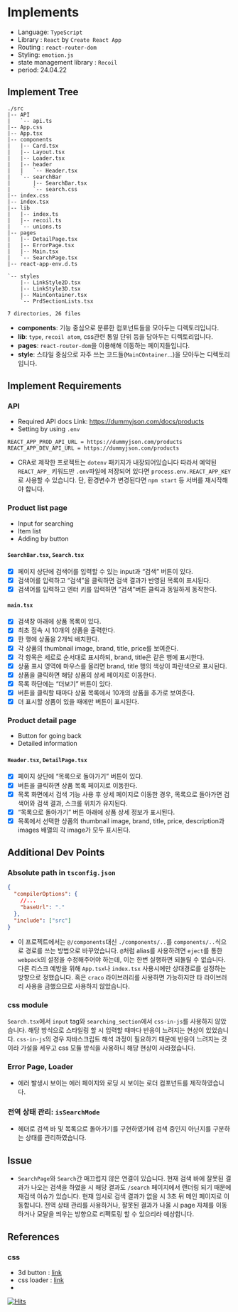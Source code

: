 # Implements

- Language: `TypeScript`
- Library : `React` by `Create React App`
- Routing : `react-router-dom`
- Styling: `emotion.js`
- state management library : `Recoil`
- period: 24.04.22

## Implement Tree

```
./src
|-- API
|   `-- api.ts
|-- App.css
|-- App.tsx
|-- components
|   |-- Card.tsx
|   |-- Layout.tsx
|   |-- Loader.tsx
|   |-- header
|   |   `-- Header.tsx
|   `-- searchBar
|       |-- SearchBar.tsx
|       `-- search.css
|-- index.css
|-- index.tsx
|-- lib
|   |-- index.ts
|   |-- recoil.ts
|   `-- unions.ts
|-- pages
|   |-- DetailPage.tsx
|   |-- ErrorPage.tsx
|   |-- Main.tsx
|   `-- SearchPage.tsx
|-- react-app-env.d.ts

`-- styles
    |-- LinkStyle2D.tsx
    |-- LinkStyle3D.tsx
    |-- MainContainer.tsx
    `-- PrdSectionLists.tsx

7 directories, 26 files
```

- **components**: 기능 중심으로 분류한 컴포넌트들을 모아두는 디렉토리입니다.
- **lib**: `type`, `recoil atom`, css관련 통일 단위 등을 담아두는 디렉토리입니다.
- **pages**: `react-router-dom`을 이용해해 이동하는 페이지들입니다.
- **style**: 스타일 중심으로 자주 쓰는 코드들(`MainCOntainer`...)을 모아두는 디렉토리입니다.

## Implement Requirements

### API

- Required API docs Link: https://dummyjson.com/docs/products
- Setting by using `.env`

```
REACT_APP_PROD_API_URL = https://dummyjson.com/products
REACT_APP_DEV_API_URL = https://dummyjson.com/products
```

- CRA로 제작한 프로젝트는 `dotenv` 패키지가 내장되어있습니다 따라서 예약된 `REACT_APP_` 키워드만 `.env`파일에 저장되어 있다면 `process.env.REACT_APP_KEY`로 사용할 수 있습니다. 단, 환경변수가 변경된다면 `npm start` 등 서버를 재시작해야 합니다.

### Product list page

- Input for searching
- Item list
- Adding by button

#### `SearchBar.tsx`, `Search.tsx`

- [x] 페이지 상단에 검색어를 입력할 수 있는 input과 “검색” 버튼이 있다.
- [x] 검색어를 입력하고 “검색”을 클릭하면 검색 결과가 반영된 목록이 표시된다.
- [x] 검색어를 입력하고 엔터 키를 입력하면 “검색”버튼 클릭과 동일하게 동작한다.

#### `main.tsx`

- [x] 검색창 아래에 상품 목록이 있다.
- [x] 최초 접속 시 10개의 상품을 출력한다.
- [x] 한 행에 상품을 2개씩 배치한다.
- [x] 각 상품의 thumbnail image, brand, title, price를 보여준다.
- [x] 각 항목은 세로로 순서대로 표시하되, brand, title은 같은 행에 표시한다.
- [x] 상품 표시 영역에 마우스를 올리면 brand, title 행의 색상이 파란색으로 표시된다.
- [x] 상품을 클릭하면 해당 상품의 상세 페이지로 이동한다.
- [x] 목록 하단에는 “더보기” 버튼이 있다.
- [x] 버튼을 클릭할 때마다 상품 목록에서 10개의 상품을 추가로 보여준다.
- [x] 더 표시할 상품이 있을 때에만 버튼이 표시된다.

### Product detail page

- Button for going back
- Detailed information

#### `Header.tsx`, `DetailPage.tsx`

- [x] 페이지 상단에 “목록으로 돌아가기” 버튼이 있다.
- [x] 버튼을 클릭하면 상품 목록 페이지로 이동한다.
- [x] 목록 화면에서 검색 기능 사용 후 상세 페이지로 이동한 경우, 목록으로 돌아가면 검색어와 검색 결과, 스크롤 위치가 유지된다.
- [x] “목록으로 돌아가기” 버튼 아래에 상품 상세 정보가 표시된다.
- [x] 목록에서 선택한 상품의 thumbnail image, brand, title, price, description과 images 배열의 각 image가 모두 표시된다.

## Additional Dev Points

### Absolute path in `tsconfig.json`

```json
{
  "compilerOptions": {
    //...
    "baseUrl": "."
  },
  "include": ["src"]
}
```

- 이 프로젝트에서는 `@/components`대신 `./components/..`를 `components/..`식으로 경로를 쓰는 방법으로 바꾸었습니다. `@`처럼 alias를 사용하려면 `eject`를 통한 `webpack`의 설정을 수정해주어야 하는데, 이는 한번 실행하면 되둘릴 수 없습니다. 다른 리스크 예방을 위해 `App.tsx`나 `index.tsx` 사용시에만 상대경로를 설정하는 방향으로 정했습니다. 혹은 `craco` 라이브러리를 사용하면 가능하지만 타 라이브러리 사용을 금했으므로 사용하지 않았습니다.

### css module

`Search.tsx`에서 `input` tag와 `searching_section`에서 `css-in-js`를 사용하지 않았습니다. 해당 방식으로 스타일링 할 시 입력할 때마다 반응이 느려지는 현상이 있었습니다. `css-in-js`의 경우 자바스크립트 해석 과정이 필요하기 때문에 반응이 느려지는 것이라 가설을 세우고 css 모듈 방식을 사용하니 해당 현상이 사라졌습니다.

### Error Page, Loader
* 에러 발생시 보이는 에러 페이지와 로딩 시 보이는 로더 컴포넌트를 제작하였습니다.

### 전역 상태 관리: `isSearchMode`
* 헤더로 검색 바 및 목록으로 돌아가기를 구현하였기에 검색 중인지 아닌지를 구분하는 상태를 관리하였습니다.


## Issue
* `SearchPage`와 `Search`간 매끄럽지 않은 연결이 있습니다. 현재 검색 바에 잘못된 결과가 나오는 검색을 하였을 시 해당 결과도 `/search` 페이지에서 랜더링 되기 때문에 재검색 이슈가 있습니다. 현재 임시로 검색 결과가 없을 시 3초 뒤 메인 페이지로 이동합니다. 전역 상태 관리를 사용하거나, 잘못된 결과가 나올 시 page 자체를 이동하거나 모달을 띄우는 방향으로 리펙토링 할 수 있으리라 예상합니다.
## References

### css

- 3d button : [link](https://codepen.io/FelipeMarcos/pen/DyEgda)
- css loader : [link](https://cssloaders.github.io/)
- 
[![Hits](https://hits.seeyoufarm.com/api/count/incr/badge.svg?url=https%3A%2F%2Fgithub.com%2FJ-dbd%2FTST-BC-catalogue_App&count_bg=%2368D981&title_bg=%23347D90&icon=&icon_color=%23000000&title=hits&edge_flat=false)](https://hits.seeyoufarm.com)
